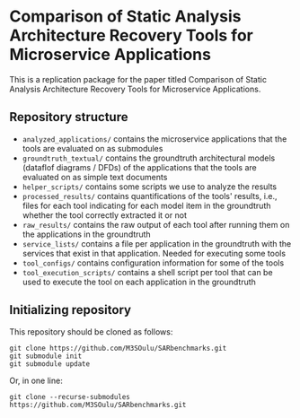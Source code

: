 # Comparison of Static Analysis Architecture Recovery Tools for Microservice Applications

This is a replication package for the paper titled Comparison of Static Analysis Architecture Recovery Tools for Microservice Applications.

## Repository structure

- ```analyzed_applications/``` contains the microservice applications that the tools are evaluated on as submodules
- ```groundtruth_textual/``` contains the groundtruth architectural models (dataflof diagrams / DFDs) of the applications that the tools are evaluated on as simple text documents
- ```helper_scripts/``` contains some scripts we use to analyze the results
- ```processed_results/``` contains quantifications of the tools' results, i.e., files for each tool indicating for each model item in the groundtruth whether the tool correctly extracted it or not
- ```raw_results/``` contains the raw output of each tool after running them on the applications in the groundtruth
- ```service_lists/``` contains a file per application in the groundtruth with the services that exist in that application. Needed for executing some tools
- ```tool_configs/``` contains configuration information for some of the tools
- ```tool_execution_scripts/``` contains a shell script per tool that can be used to execute the tool on each application in the groundtruth



## Initializing repository

This repository should be cloned as follows:

```shell
git clone https://github.com/M3SOulu/SARbenchmarks.git
git submodule init
git submodule update
```

Or, in one line:

```shell
git clone --recurse-submodules https://github.com/M3SOulu/SARbenchmarks.git
```
